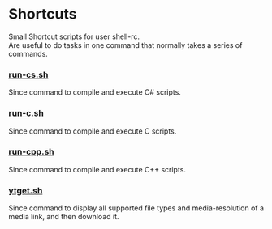 # Shortcuts
Small Shortcut scripts for user shell-rc. <br>
Are useful to do tasks in one command that normally takes a series of commands.

###  [run-cs.sh](https://github.com/LexxFade/Tools/blob/main/Shortcuts/cs.sh)
Since command to compile and execute C# scripts.

### [run-c.sh](https://github.com/LexxFade/Tools/blob/main/Shortcuts/run-c.sh)
Since command to compile and execute C scripts.

### [run-cpp.sh](https://github.com/LexxFade/Tools/blob/main/Shortcuts/run-cpp.sh)
Since command to compile and execute C++ scripts.

### [ytget.sh](https://github.com/LexxFade/Tools/blob/main/Shortcuts/ytget.sh)
Since command to display all supported file types and media-resolution of a media link, and then download it.
